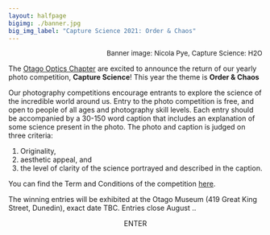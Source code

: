 ```yaml
---
layout: halfpage
bigimg: ./banner.jpg
big_img_label: "Capture Science 2021: Order & Chaos"
---
```

<link rel="stylesheet" href="https://cdn.jsdelivr.net/npm/semantic-ui@2.4.2/dist/semantic.min.css">
<div style="text-align: right; font-size: 10pt;">
Banner image: Nicola Pye, Capture Science: H2O
</div>

The [Otago Optics Chapter](https://www.otago.ac.nz/physics/postgraduate/current-students/osa-spie-university-of-otago-student-chapters.html) are excited to announce the return of our yearly photo competition, **Capture Science**! This year the theme is **Order & Chaos**

Our photography competitions encourage entrants to explore the science of the incredible world around us. Entry to the photo competition is free, and open to people of all ages and photography skill levels. Each entry should be accompanied by a 30-150 word caption that includes an explanation of some science present in the photo. The photo and caption is judged on three criteria: 

1. Originality,
2. aesthetic appeal, and 
3. the level of clarity of the science portrayed and described in the caption.

You can find the Term and Conditions of the competition [here](...). 


The winning entries will be exhibited at the Otago Museum (419 Great King Street, Dunedin), exact date TBC. Entries close August ..

<p style="text-align: center;">ENTER</p>
